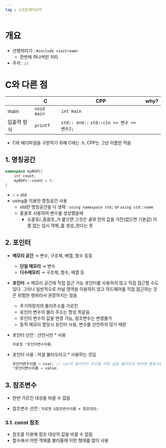 ```yaml
---
tag : 소프트웨어공학
---
```


# 개요
- 선행처리기 : `#include <iostream>`
	- 한번에 하나씩만 처리
- 주석 : `//`

# C와 다른 점
|             | C           | CPP           | why? |
| ----------- | ----------- | ------------- | ---- |
| main        | `void main` | `int main`    |      |
| 입출력 형식 | `printf`     | `std:: end::` `std::cin >> 변수 >> 변수2;` |      |

- C와 헤더파일을 구분하기 위해 C에는 .h, CPP는 그냥 이름만 적음
## 1. 명칭공간
``` cpp
namespace myNSPc{
	int count;
	myNSPc::count = 0;
}
```
- :: = std 
- using을 이용한 명칭공간 사용
	- std란 명칭공간을 다 생략 : `using namespace std;` or `using std::name`
	- 중괄호 사용하여 변수를 생성했을때 
		- 소괄호/_중괄호_가 붙으면 그것은 _괄호_ 안의 값을 가진(없으면 기본값) 이름 없는 임시 객체_를 생성_한다는 뜻
## 2. 포인터
- **메모리 공간** → 변수, 구조체, 배열, 함수 등등
	- **단일 메모리** → 변수
	- **다수메모리** → 구조체, 함수, 배열 등
- **포인터** → 메모리 공간에 직접 접근 가능
    포인터를 사용하지 않고 직접 접근할 수도 있다. 그러나 일반적으로 커널 영역을 이용하지 않고 하드웨어를 직접 접근하는 것은 위험한 행위라서 권장하지는 않음
    - 주기억장치의 물리주소를 가르킨
    - 포인터 변수의 물리 주소는 항상 똑같음 
    - 포인터 변수의 값을 변경 가능, 참조변수는 변경불가
    - 동적 메모리 할당시 포인터 사용, 변수를 선언하지 않기 때문

- 포인터 선언 : 선언시만 * 사용
	```cpp
	자료형 *포인터변수이름;
	```
- 포인터 사용 : 저걸 불러오라고 * 사용하는 것임
	```cpp
	포인터변수이름 = &var; // var의 물리적인 주소를 저장 값을 불러오게 하려면 별표사용
	*포인터변수이름 = value;
	```

## 3. 참조변수
- 한번 가르킨 대상을 바꿀 수 없음

- 참조변수 선언 : `자료형 &참조변수이름 = 참조대상;`
### 3.1. const 참조
- 참조를 이용해 참조 대상의 값을 바꿀 수 없음
- 함수에서 어떤 객체를 불러올때 이런 형태를 많이 사용